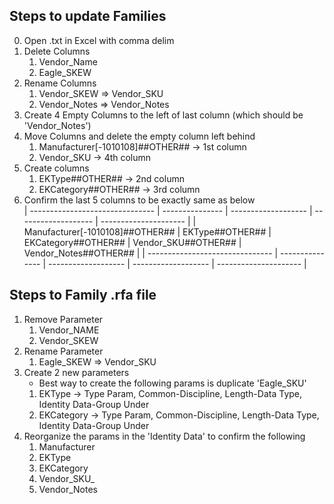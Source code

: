 ﻿## Steps to update Families
0. Open .txt in Excel with comma delim
1. Delete Columns
	1. Vendor_Name
	2. Eagle_SKEW
2. Rename Columns
	1. Vendor_SKEW => Vendor_SKU
	2. Vendor_Notes => Vendor_Notes
3. Create 4 Empty Columns to the left of last column (which should be 'Vendor_Notes')
4. Move Columns and delete the empty column left behind
	1. Manufacturer[-1010108]##OTHER##  -> 1st column
	2. Vendor_SKU  -> 4th column
5. Create columns
	1. EKType##OTHER##   -> 2nd column
	2. EKCategory##OTHER##   -> 3rd column
6. Confirm the last 5 columns to be exactly same as below  
| ------------------------------- | --------------- | ------------------- | ------------------- | --------------------- |
| Manufacturer[-1010108]##OTHER## | EKType##OTHER## | EKCategory##OTHER## | Vendor_SKU##OTHER## | Vendor_Notes##OTHER## |
| ------------------------------- | --------------- | ------------------- | ------------------- | --------------------- |

## Steps to Family .rfa file
1. Remove Parameter
	1. Vendor_NAME
	1. Vendor_SKEW
2. Rename Parameter
	1. Eagle_SKEW => Vendor_SKU
3. Create 2 new parameters
	- Best way to create the following params is duplicate 'Eagle_SKU'
	1. EKType -> Type Param, Common-Discipline, Length-Data Type, Identity Data-Group Under
	2. EKCategory -> Type Param, Common-Discipline, Length-Data Type, Identity Data-Group Under
4. Reorganize the params in the 'Identity Data' to confirm the following
	1. Manufacturer
	2. EKType
	3. EKCategory
	4. Vendor_SKU_
	5. Vendor_Notes

